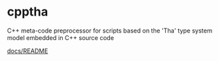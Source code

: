 # cpptha
C++ meta-code preprocessor for scripts based on the 'Tha' type system model embedded in C++ source code

[docs/README](docs/README.md)